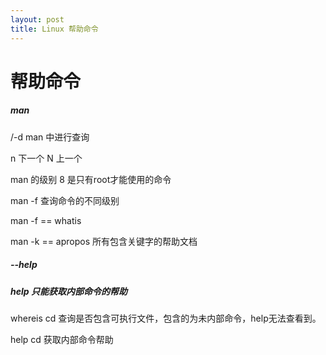 ```yaml
---
layout: post
title: Linux 帮助命令
---
```


帮助命令
===

##### man 

/-d  man 中进行查询

n 下一个 N 上一个

man 的级别 8 是只有root才能使用的命令

man -f 查询命令的不同级别

man -f == whatis

man -k == apropos 所有包含关键字的帮助文档

##### --help  

##### help 只能获取内部命令的帮助

whereis  cd 查询是否包含可执行文件，包含的为未内部命令，help无法查看到。

help cd 获取内部命令帮助
